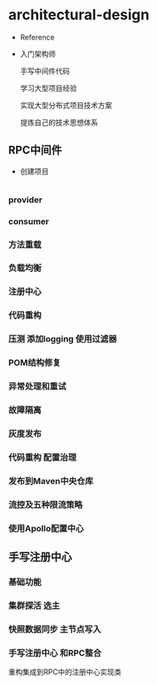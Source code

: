 # architectural-design

- Reference 

  





- 入门架构师

  手写中间件代码

  学习大型项目经验

  实现大型分布式项目技术方案

  提炼自己的技术思想体系





## RPC中间件

- 创建项目

  ```
  
  ```

  



### provider







### consumer























### 方法重载



















### 负载均衡















### 注册中心











### 代码重构











### 压测 添加logging 使用过滤器













### POM结构修复















### 异常处理和重试









### 故障隔离

















### 灰度发布















### 代码重构 配置治理















### 发布到Maven中央仓库

















### 流控及五种限流策略

















### 使用Apollo配置中心





















## 手写注册中心



### 基础功能





















### 集群探活 选主







### 快照数据同步 主节点写入













### 手写注册中心 和RPC整合











重构集成到RPC中的注册中心实现类







































































































































































































